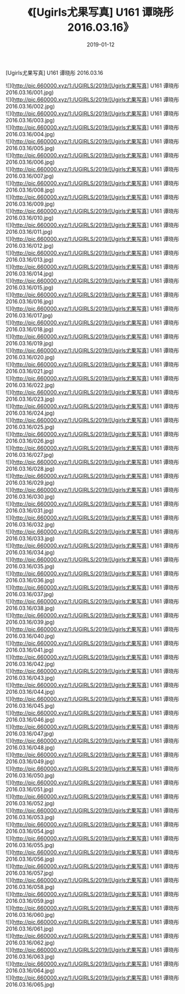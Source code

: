 ﻿---
layout: post
title:  《[Ugirls尤果写真] U161 谭晓彤 2016.03.16》
date:   2019-01-12
img: http://pic.660000.xyz/1:/UGIRLS/2019/[Ugirls尤果写真] U161 谭晓彤 2016.03.16/000.jpg
categories: [美女, 清纯, 唯美]
---

[Ugirls尤果写真] U161 谭晓彤 2016.03.16

 ![](http://pic.660000.xyz/1:/UGIRLS/2019/[Ugirls尤果写真] U161 谭晓彤 2016.03.16/001.jpg) <br>![](http://pic.660000.xyz/1:/UGIRLS/2019/[Ugirls尤果写真] U161 谭晓彤 2016.03.16/002.jpg) <br>![](http://pic.660000.xyz/1:/UGIRLS/2019/[Ugirls尤果写真] U161 谭晓彤 2016.03.16/003.jpg) <br>![](http://pic.660000.xyz/1:/UGIRLS/2019/[Ugirls尤果写真] U161 谭晓彤 2016.03.16/004.jpg) <br>![](http://pic.660000.xyz/1:/UGIRLS/2019/[Ugirls尤果写真] U161 谭晓彤 2016.03.16/005.jpg) <br>![](http://pic.660000.xyz/1:/UGIRLS/2019/[Ugirls尤果写真] U161 谭晓彤 2016.03.16/006.jpg) <br>![](http://pic.660000.xyz/1:/UGIRLS/2019/[Ugirls尤果写真] U161 谭晓彤 2016.03.16/007.jpg) <br>![](http://pic.660000.xyz/1:/UGIRLS/2019/[Ugirls尤果写真] U161 谭晓彤 2016.03.16/008.jpg) <br>![](http://pic.660000.xyz/1:/UGIRLS/2019/[Ugirls尤果写真] U161 谭晓彤 2016.03.16/009.jpg) <br>![](http://pic.660000.xyz/1:/UGIRLS/2019/[Ugirls尤果写真] U161 谭晓彤 2016.03.16/010.jpg) <br>![](http://pic.660000.xyz/1:/UGIRLS/2019/[Ugirls尤果写真] U161 谭晓彤 2016.03.16/011.jpg) <br>![](http://pic.660000.xyz/1:/UGIRLS/2019/[Ugirls尤果写真] U161 谭晓彤 2016.03.16/012.jpg) <br>![](http://pic.660000.xyz/1:/UGIRLS/2019/[Ugirls尤果写真] U161 谭晓彤 2016.03.16/013.jpg) <br>![](http://pic.660000.xyz/1:/UGIRLS/2019/[Ugirls尤果写真] U161 谭晓彤 2016.03.16/014.jpg) <br>![](http://pic.660000.xyz/1:/UGIRLS/2019/[Ugirls尤果写真] U161 谭晓彤 2016.03.16/015.jpg) <br>![](http://pic.660000.xyz/1:/UGIRLS/2019/[Ugirls尤果写真] U161 谭晓彤 2016.03.16/016.jpg) <br>![](http://pic.660000.xyz/1:/UGIRLS/2019/[Ugirls尤果写真] U161 谭晓彤 2016.03.16/017.jpg) <br>![](http://pic.660000.xyz/1:/UGIRLS/2019/[Ugirls尤果写真] U161 谭晓彤 2016.03.16/018.jpg) <br>![](http://pic.660000.xyz/1:/UGIRLS/2019/[Ugirls尤果写真] U161 谭晓彤 2016.03.16/019.jpg) <br>![](http://pic.660000.xyz/1:/UGIRLS/2019/[Ugirls尤果写真] U161 谭晓彤 2016.03.16/020.jpg) <br>![](http://pic.660000.xyz/1:/UGIRLS/2019/[Ugirls尤果写真] U161 谭晓彤 2016.03.16/021.jpg) <br>![](http://pic.660000.xyz/1:/UGIRLS/2019/[Ugirls尤果写真] U161 谭晓彤 2016.03.16/022.jpg) <br>![](http://pic.660000.xyz/1:/UGIRLS/2019/[Ugirls尤果写真] U161 谭晓彤 2016.03.16/023.jpg) <br>![](http://pic.660000.xyz/1:/UGIRLS/2019/[Ugirls尤果写真] U161 谭晓彤 2016.03.16/024.jpg) <br>![](http://pic.660000.xyz/1:/UGIRLS/2019/[Ugirls尤果写真] U161 谭晓彤 2016.03.16/025.jpg) <br>![](http://pic.660000.xyz/1:/UGIRLS/2019/[Ugirls尤果写真] U161 谭晓彤 2016.03.16/026.jpg) <br>![](http://pic.660000.xyz/1:/UGIRLS/2019/[Ugirls尤果写真] U161 谭晓彤 2016.03.16/027.jpg) <br>![](http://pic.660000.xyz/1:/UGIRLS/2019/[Ugirls尤果写真] U161 谭晓彤 2016.03.16/028.jpg) <br>![](http://pic.660000.xyz/1:/UGIRLS/2019/[Ugirls尤果写真] U161 谭晓彤 2016.03.16/029.jpg) <br>![](http://pic.660000.xyz/1:/UGIRLS/2019/[Ugirls尤果写真] U161 谭晓彤 2016.03.16/030.jpg) <br>![](http://pic.660000.xyz/1:/UGIRLS/2019/[Ugirls尤果写真] U161 谭晓彤 2016.03.16/031.jpg) <br>![](http://pic.660000.xyz/1:/UGIRLS/2019/[Ugirls尤果写真] U161 谭晓彤 2016.03.16/032.jpg) <br>![](http://pic.660000.xyz/1:/UGIRLS/2019/[Ugirls尤果写真] U161 谭晓彤 2016.03.16/033.jpg) <br>![](http://pic.660000.xyz/1:/UGIRLS/2019/[Ugirls尤果写真] U161 谭晓彤 2016.03.16/034.jpg) <br>![](http://pic.660000.xyz/1:/UGIRLS/2019/[Ugirls尤果写真] U161 谭晓彤 2016.03.16/035.jpg) <br>![](http://pic.660000.xyz/1:/UGIRLS/2019/[Ugirls尤果写真] U161 谭晓彤 2016.03.16/036.jpg) <br>![](http://pic.660000.xyz/1:/UGIRLS/2019/[Ugirls尤果写真] U161 谭晓彤 2016.03.16/037.jpg) <br>![](http://pic.660000.xyz/1:/UGIRLS/2019/[Ugirls尤果写真] U161 谭晓彤 2016.03.16/038.jpg) <br>![](http://pic.660000.xyz/1:/UGIRLS/2019/[Ugirls尤果写真] U161 谭晓彤 2016.03.16/039.jpg) <br>![](http://pic.660000.xyz/1:/UGIRLS/2019/[Ugirls尤果写真] U161 谭晓彤 2016.03.16/040.jpg) <br>![](http://pic.660000.xyz/1:/UGIRLS/2019/[Ugirls尤果写真] U161 谭晓彤 2016.03.16/041.jpg) <br>![](http://pic.660000.xyz/1:/UGIRLS/2019/[Ugirls尤果写真] U161 谭晓彤 2016.03.16/042.jpg) <br>![](http://pic.660000.xyz/1:/UGIRLS/2019/[Ugirls尤果写真] U161 谭晓彤 2016.03.16/043.jpg) <br>![](http://pic.660000.xyz/1:/UGIRLS/2019/[Ugirls尤果写真] U161 谭晓彤 2016.03.16/044.jpg) <br>![](http://pic.660000.xyz/1:/UGIRLS/2019/[Ugirls尤果写真] U161 谭晓彤 2016.03.16/045.jpg) <br>![](http://pic.660000.xyz/1:/UGIRLS/2019/[Ugirls尤果写真] U161 谭晓彤 2016.03.16/046.jpg) <br>![](http://pic.660000.xyz/1:/UGIRLS/2019/[Ugirls尤果写真] U161 谭晓彤 2016.03.16/047.jpg) <br>![](http://pic.660000.xyz/1:/UGIRLS/2019/[Ugirls尤果写真] U161 谭晓彤 2016.03.16/048.jpg) <br>![](http://pic.660000.xyz/1:/UGIRLS/2019/[Ugirls尤果写真] U161 谭晓彤 2016.03.16/049.jpg) <br>![](http://pic.660000.xyz/1:/UGIRLS/2019/[Ugirls尤果写真] U161 谭晓彤 2016.03.16/050.jpg) <br>![](http://pic.660000.xyz/1:/UGIRLS/2019/[Ugirls尤果写真] U161 谭晓彤 2016.03.16/051.jpg) <br>![](http://pic.660000.xyz/1:/UGIRLS/2019/[Ugirls尤果写真] U161 谭晓彤 2016.03.16/052.jpg) <br>![](http://pic.660000.xyz/1:/UGIRLS/2019/[Ugirls尤果写真] U161 谭晓彤 2016.03.16/053.jpg) <br>![](http://pic.660000.xyz/1:/UGIRLS/2019/[Ugirls尤果写真] U161 谭晓彤 2016.03.16/054.jpg) <br>![](http://pic.660000.xyz/1:/UGIRLS/2019/[Ugirls尤果写真] U161 谭晓彤 2016.03.16/055.jpg) <br>![](http://pic.660000.xyz/1:/UGIRLS/2019/[Ugirls尤果写真] U161 谭晓彤 2016.03.16/056.jpg) <br>![](http://pic.660000.xyz/1:/UGIRLS/2019/[Ugirls尤果写真] U161 谭晓彤 2016.03.16/057.jpg) <br>![](http://pic.660000.xyz/1:/UGIRLS/2019/[Ugirls尤果写真] U161 谭晓彤 2016.03.16/058.jpg) <br>![](http://pic.660000.xyz/1:/UGIRLS/2019/[Ugirls尤果写真] U161 谭晓彤 2016.03.16/059.jpg) <br>![](http://pic.660000.xyz/1:/UGIRLS/2019/[Ugirls尤果写真] U161 谭晓彤 2016.03.16/060.jpg) <br>![](http://pic.660000.xyz/1:/UGIRLS/2019/[Ugirls尤果写真] U161 谭晓彤 2016.03.16/061.jpg) <br>![](http://pic.660000.xyz/1:/UGIRLS/2019/[Ugirls尤果写真] U161 谭晓彤 2016.03.16/062.jpg) <br>![](http://pic.660000.xyz/1:/UGIRLS/2019/[Ugirls尤果写真] U161 谭晓彤 2016.03.16/063.jpg) <br>![](http://pic.660000.xyz/1:/UGIRLS/2019/[Ugirls尤果写真] U161 谭晓彤 2016.03.16/064.jpg) <br>![](http://pic.660000.xyz/1:/UGIRLS/2019/[Ugirls尤果写真] U161 谭晓彤 2016.03.16/065.jpg) <br>